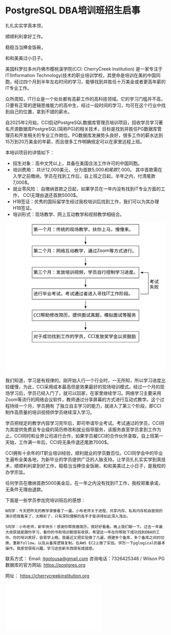 # PostgreSQL DBA培训班招生启事

扎扎实实学真本领，

顺顺利利拿好工作。

稳稳当当捧金饭碗，

和和美美过小日子。

美国科罗拉多州丹佛市樱桃溪学院(CCI: CherryCreek Institution) 是一家专注于IT(Information Technology)技术的职业培训学校，其使命是培训在美的中国同胞，经过四个月到半年左右时间的学习，能够找到并胜任十万美金或者更高年薪的IT专业工作。

众所周知，IT行业是一个处处都有高薪工作的高科技领域。它的学习门槛并不高，只要有正常的逻辑思维能力的高中生，经过一段时间的学习，均可在这个行业中找到自己的位置，拿到不错的薪水。

自2025年2月始，CCI启动PostgreSQL数据库管理员培训项目，招收学员学习著名开源数据库PostgreSQL(简称PG)的相关技术，目标是找到并胜任PG数据库管理员和开发相关的专业工作岗位。PG数据库发展势头良好，很多工作的薪水达到15万到20万美金的年薪，而且很多工作明确规定可以在家里远程上班。

本培训项目的详情如下：

- 招生对象：高中文凭以上，具备在美国合法工作许可的中国同胞。
- 培训费用： 共计12,000美元， 分为首款5,000$和尾款7,000$。 其中首款需在入学之前缴纳，学员在找到工作后，自上班之日起，半年之内，付清尾款7,000$。
- 就业零风险： 自缴纳首款之日起，如果学员在一年内没有找到IT专业方面的工作， CCI无理由退还首款5000$。
- H1B签证：优秀的国际留学生经过我校培训后找到工作，我们可以为其办理H1B签证。
- 培训形式：现场教学、网上互动教学和视频教学相结合。

![学习流程](flow.svg)

我们知道，学习是有规律的。刚开始入行一个行业时，一无所知，所以学习进度比较缓慢，为此，CCI采用成本最高但是效果最好的现场培训模式。经过一个月的现场学习后，学员已经入门了，就可以回家，在家里继续学习。网络学习主要采用Zoom等流行的网络会议软件，教师通过分享屏幕的方式进行互动式教学。这个过程持续一个月，学员拥有 了独立自主学习的能力，就进入了第三个阶段，即CCI制作高质量的培训视频供学员继续深入学习。

学员把规定的教学内容学习完毕后，即可申请毕业考试。考试通过的学员，CCI将为其提供免费且专业级的简历修改和就业指导服务，该服务直至学员拿到工作为止。CCI同时和业界公司进行合作，如果学员被CCI的合作伙伴录取，自上班第一天始，工作满一年后，CCI将无条件退还尾款7000$。

CCI拥有十余年的IT职业培训经验，顺利就业的学员数百位。CCI同学会中的毕业生遍布全美各地，为新毕业的学员提供广泛的人脉支持。让学员扎扎实实学到真技术，顺顺利利拿到好工作，稳稳当当捧住金饭碗，和和美美过上小日子，是我校的办学宗旨。

任何学员在缴纳首款5000美金后，在一年之内没有找到IT工作，我校郑重承诺，无条件无理由退款。

下面是一些学员参加完培训班后的感想：
```
N同学：今天把昨天的教学录像看了一遍，小布老师关于进程、共享内存、私有内存和自旋锁的演示把我看呆了，太精彩了，只有深刻理解的高手才能讲得如此深入浅出。

S同学：小布老师，新年快乐！感谢你帮我做简历，我好好看看。晚上我们聊一下。过去一年最大收获就是跟你学习，看你的书和培训都很有收获，希望这一年在你帮助下成功找到DBA的工作。你的培训真好，容易学上瘾。我最近又把实验做了几遍，搭建多个备库，多个备库之间的切换，重新follow，以及从备库逻辑复制。在AWS EC2上做了实验。学历一下pglogical的基本操作。我感觉很有兴趣，学习这些新东西很有成就感。
```

联系方式：
Email: itgotousa@gmail.com
咨询电话：7326425348 / Wilson
PG数据库的官方网站: https://postgres.org

网址： https://cherrycreekinstitution.org

![培训教材下载](pgob04152024.pdf)


